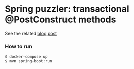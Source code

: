 # Spring puzzler: transactional @PostConstruct methods

See the related [blog post](https://softice.dev/posts/spring_puzzler_transactional_poostconstruct_methods/)

### How to run

```shell
$ docker-compose up
$ mvn spring-boot:run
```

